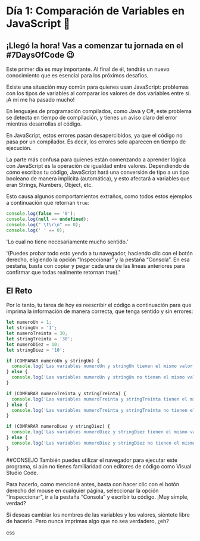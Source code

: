 # Día 1: Comparación de Variables en JavaScript 📅

## ¡Llegó la hora! Vas a comenzar tu jornada en el **#7DaysOfCode** 😉

Este primer día es muy importante. Al final de él, tendrás un nuevo conocimiento que es esencial para los próximos desafíos.

Existe una situación muy común para quienes usan JavaScript: problemas con los tipos de variables al comparar los valores de dos variables entre sí. ¡A mí me ha pasado mucho!

En lenguajes de programación compilados, como Java y C#, este problema se detecta en tiempo de compilación, y tienes un aviso claro del error mientras desarrollas el código.

En JavaScript, estos errores pasan desapercibidos, ya que el código no pasa por un compilador. Es decir, los errores solo aparecen en tiempo de ejecución.

La parte más confusa para quienes están comenzando a aprender lógica con JavaScript es la operación de igualdad entre valores. Dependiendo de cómo escribas tu código, JavaScript hará una conversión de tipo a un tipo booleano de manera implícita (automática), y esto afectará a variables que eran Strings, Numbers, Object, etc.

Esto causa algunos comportamientos extraños, como todos estos ejemplos a continuación que retornan `true`:

```javascript
console.log(false == '0');
console.log(null == undefined);
console.log(" \t\r\n" == 0);
console.log(' ' == 0); 
```



'Lo cual no tiene necesariamente mucho sentido.'

'(Puedes probar todo esto yendo a tu navegador, haciendo clic con el botón derecho, eligiendo la opción “Inspeccionar” y la pestaña “Consola”. En esa pestaña, basta con copiar y pegar cada una de las líneas anteriores para confirmar que todas realmente retornan true).'

## El Reto

Por lo tanto, tu tarea de hoy es reescribir el código a continuación para que imprima la información de manera correcta, que tenga sentido y sin errores:

```javascript
let numeroUn = 1;
let stringUn = '1';
let numeroTreinta = 30;
let stringTreinta = '30';
let numeroDiez = 10;
let stringDiez = '10';

if (COMPARAR numeroUn y stringUn) {
  console.log('Las variables numeroUn y stringUn tienen el mismo valor, pero tipos diferentes');
} else {
  console.log('Las variables numeroUn y stringUn no tienen el mismo valor');
}

if (COMPARAR numeroTreinta y stringTreinta) {
  console.log('Las variables numeroTreinta y stringTreinta tienen el mismo valor y el mismo tipo');
} else {
  console.log('Las variables numeroTreinta y stringTreinta no tienen el mismo tipo');
}

if (COMPARAR numeroDiez y stringDiez) {
  console.log('Las variables numeroDiez y stringDiez tienen el mismo valor, pero tipos diferentes');
} else {
  console.log('Las variables numeroDiez y stringDiez no tienen el mismo valor');
}
```

##CONSEJO
También puedes utilizar el navegador para ejecutar este programa, si aún no tienes familiaridad con editores de código como Visual Studio Code.

Para hacerlo, como mencioné antes, basta con hacer clic con el botón derecho del mouse en cualquier página, seleccionar la opción “Inspeccionar”, ir a la pestaña “Consola” y escribir tu código. ¡Muy simple, verdad?

Si deseas cambiar los nombres de las variables y los valores, siéntete libre de hacerlo. Pero nunca imprimas algo que no sea verdadero, ¿eh?

css
